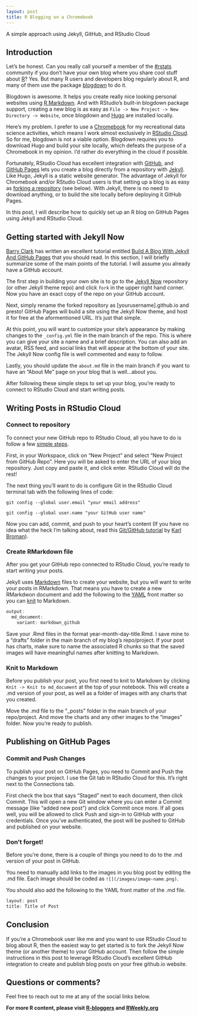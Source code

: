 ```yaml
---
layout: post
title: R Blogging on a Chromebook
---
```


A simple approach using Jekyll, GitHub, and RStudio Cloud

Introduction
------------

Let’s be honest. Can you really call yourself a member of the
[\#rstats](https://twitter.com/search?q=%23rstats&src=hashtag_click)
community if you don’t have your own blog where you share cool stuff
about [R](https://www.r-project.org/about.html)? Yes. But many R users
and developers blog regularly about R, and many of them use the package
[blogdown](https://bookdown.org/yihui/blogdown/) to do it.

Blogdown is awesome. It helps you create really nice looking personal
websites using [R Markdown](https://rmarkdown.rstudio.com/). And with
RStudio’s built-in blogdown package support, creating a new blog is as
easy as `File -> New Project -> New Directory -> Website`, once blogdown
and [Hugo](https://gohugo.io/) are installed locally.

Here’s my problem. I prefer to use a
[Chromebook](https://www.google.com/chromebook/) for my recreational
data science activities, which means I work almost exclusively in
[RStudio Cloud](https://rstudio.cloud). So for me, blogdown is not a
viable option. Blogdown requires you to download Hugo and build your
site locally, which defeats the purpose of a Chromebook in my opinion.
I’d rather do everything in the cloud if possible.

Fortunately, RStudio Cloud has excellent integration with [GitHub](https://github.com/), and
[GitHub Pages](https://pages.github.com/) lets you create a blog
directly from a repository with [Jekyll](https://jekyllrb.com/). Like
Hugo, Jekyll is a static website generator. The advantage of Jekyll for
Chromebook and/or RStudio Cloud users is that setting up a blog is as
easy as [forking a
repository](https://help.github.com/en/github/getting-started-with-github/fork-a-repo)
(see below). With Jekyll, there is no need to download anything, or to
build the site locally before deploying it GitHub Pages.

In this post, I will describe how to quickly set up an R blog on GitHub
Pages using Jekyll and RStudio Cloud.

Getting started with Jekyll Now
-------------------------------

[Barry Clark](https://twitter.com/barrycnyc) has written an excellent tutorial entitled [Build A Blog
With Jekyll And GitHub
Pages](https://www.smashingmagazine.com/2014/08/build-blog-jekyll-github-pages/)
that you should read. In this section, I will briefly summarize some of
the main points of the tutorial. I will assume you already have a GitHub
account.

The first step in building your own site is to go to the [Jekyll
Now](https://github.com/barryclark/jekyll-now) repository (or other
Jekyll theme repo) and click `fork` in the upper right hand corner. Now
you have an exact copy of the repo on your GitHub account.

Next, simply rename the forked repository as \[yourusername\].github.io
and presto! GitHub Pages will build a site using the Jekyll Now theme,
and host it for free at the aformentioned URL. It’s just that simple.

At this point, you will want to customize your site’s appearance by
making changes to the `_config.yml` file in the main branch of the repo.
This is where you can give your site a name and a brief description. You
can also add an avatar, RSS feed, and social links that will appear at
the bottom of your site. The Jekyll Now config file is well commented
and easy to follow.

Lastly, you should update the `about.md` file in the main branch if you
want to have an “About Me” page on your blog that is well…about you.

After following these simple steps to set up your blog, you’re ready to
connect to RStudio Cloud and start writing posts.

Writing Posts in RStudio Cloud
------------------------------

### Connect to repository

To connect your new GitHub repo to RStudio Cloud, all you have to do is
follow a few [simple
steps](https://bren.zendesk.com/hc/en-us/articles/360015826731-How-to-connect-RStudio-Cloud-with-Github).

First, in your Workspace, click on “New Project” and select “New Project
from GitHub Repo”. Here you will be asked to enter the URL of your blog
repository. Just copy and paste it, and click enter. RStudio Cloud will
do the rest!

The next thing you’ll want to do is configure Git in the RStudio Cloud
terminal tab with the following lines of code:

`git config --global user.email "your email address"`

`git config --global user.name "your GitHub user name"`

Now you can add, commit, and push to your heart’s content (If you have
no idea what the heck I’m talking about, read this [Git/GitHub
tutorial](https://kbroman.org/github_tutorial/) by [Karl
Broman](https://twitter.com/kwbroman)).

### Create RMarkdown file

After you get your GitHub repo connected to RStudio Cloud, you’re ready
to start writing your posts.

Jekyll uses [Markdown](https://www.markdownguide.org/getting-started/)
files to create your website, but you will want to write your posts in
RMarkdown. That means you have to create a new RMarkdwon document and
add the following to the [YAML](https://en.wikipedia.org/wiki/YAML)
front matter so you can [knit](https://yihui.org/knitr/) to Markdown.

``` r
output: 
  md_document: 
    variant: markdown_github
```

Save your .Rmd files in the format year-month-day-title.Rmd. I save mine
to a “drafts” folder in the main branch of my blog’s repo/project. If
your post has charts, make sure to name the associated R chunks so that
the saved images will have meaningful names after knitting to Markdown.

### Knit to Markdown

Before you publish your post, you first need to knit to Markdown by
clicking `Knit -> Knit to md_document` at the top of your notebook. This
will create a .md version of your post, as well as a folder of images
with any charts that you created.

Move the .md file to the "\_posts" folder in the main branch of your
repo/project. And move the charts and any other images to the “images”
folder. Now you’re ready to publish.

Publishing on GitHub Pages
--------------------------

### Commit and Push Changes

To publish your post on GitHub Pages, you need to Commit and Push the
changes to your project. I use the Git tab in RStudio Cloud for this.
It’s right next to the Connections tab.

First check the box that says “Staged” next to each document, then click
Commit. This will open a new Git window where you can enter a Commit
message (like “added new post”) and click Commit once more. If all goes
well, you will be allowed to click Push and sign-in to GitHub with your
credentials. Once you’ve authenticated, the post will be pushed to
GitHub and published on your website.

### Don’t forget!

Before you’re done, there is a couple of things you need to do to the
.md version of your post in GitHub.

You need to manually add links to the images in you blog post by editing
the .md file. Each image should be coded as
`![](/images/image-name.png)`.

You should also add the following to the YAML front matter of the .md
file.

``` r
layout: post 
title: Title of Post
```

Conclusion
----------

If you’re a Chromebook user like me and you want to use RStudio Cloud to
blog about R, then the easiest way to get started is to fork the Jekyll
Now theme (or another theme) to your GitHub account. Then follow the
simple instructions in this post to leverage RStudio Cloud’s excellent
GitHub integration to create and publish blog posts on your free
github.io website.

Questions or comments?
----------------------

Feel free to reach out to me at any of the social links below.

**For more R content, please visit
[R-bloggers](https://www.r-bloggers.com/) and
[RWeekly.org](https://rweekly.org/)**
